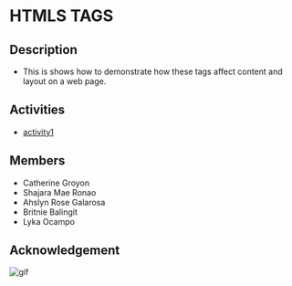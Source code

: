 # HTMLS TAGS

## Description
- This is shows how to demonstrate how these tags affect content and layout on a web page.
## Activities
* [activity1](https://github.com/Britniebalingit/LaboratoryActivity1/blob/main/activity1.html)
## Members
* Catherine Groyon
* Shajara Mae Ronao
* Ahslyn Rose Galarosa
* Britnie Balingit
* Lyka Ocampo
## Acknowledgement
![gif](https://gifdb.com/images/high/you-are-the-princess-animated-text-pink-tiara-rp4d1havt3s3uroi.webp)

